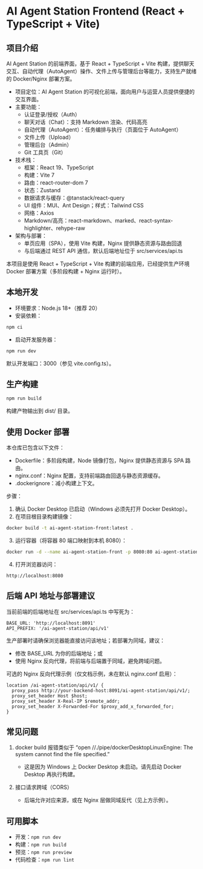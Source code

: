 # AI Agent Station Frontend (React + TypeScript + Vite)

## 项目介绍

AI Agent Station 的前端界面，基于 React + TypeScript + Vite 构建，提供聊天交互、自动代理（AutoAgent）操作、文件上传与管理后台等能力，支持生产就绪的 Docker/Nginx 部署方案。

- 项目定位：AI Agent Station 的可视化前端，面向用户与运营人员提供便捷的交互界面。
- 主要功能：
  - 认证登录/授权（Auth）
  - 聊天对话（Chat）：支持 Markdown 渲染、代码高亮
  - 自动代理（AutoAgent）：任务编排与执行（页面位于 AutoAgent）
  - 文件上传（Upload）
  - 管理后台（Admin）
  - Git 工具页（Git）
- 技术栈：
  - 框架：React 19、TypeScript
  - 构建：Vite 7
  - 路由：react-router-dom 7
  - 状态：Zustand
  - 数据请求与缓存：@tanstack/react-query
  - UI 组件：MUI、Ant Design；样式：Tailwind CSS
  - 网络：Axios
  - Markdown/高亮：react-markdown、marked、react-syntax-highlighter、rehype-raw
- 架构与部署：
  - 单页应用（SPA），使用 Vite 构建，Nginx 提供静态资源与路由回退
  - 与后端通过 REST API 通信，默认后端地址位于 src/services/api.ts

本项目是使用 React + TypeScript + Vite 构建的前端应用，已经提供生产环境 Docker 部署方案（多阶段构建 + Nginx 运行时）。

## 本地开发

- 环境要求：Node.js 18+（推荐 20）
- 安装依赖：

```bash
npm ci
```

- 启动开发服务器：

```bash
npm run dev
```

默认开发端口：3000（参见 vite.config.ts）。

## 生产构建

```bash
npm run build
```

构建产物输出到 dist/ 目录。

## 使用 Docker 部署

本仓库已包含以下文件：
- Dockerfile：多阶段构建，Node 镜像打包，Nginx 提供静态资源与 SPA 路由。
- nginx.conf：Nginx 配置，支持前端路由回退与静态资源缓存。
- .dockerignore：减小构建上下文。

步骤：

1) 确认 Docker Desktop 已启动（Windows 必须先打开 Docker Desktop）。
2) 在项目根目录构建镜像：

```bash
docker build -t ai-agent-station-front:latest .
```

3) 运行容器（将容器 80 端口映射到本机 8080）：

```bash
docker run -d --name ai-agent-station-front -p 8080:80 ai-agent-station-front:latest
```

4) 打开浏览器访问：

```
http://localhost:8080
```

## 后端 API 地址与部署建议

当前前端的后端地址在 src/services/api.ts 中写死为：
```
BASE_URL: 'http://localhost:8091'
API_PREFIX: '/ai-agent-station/api/v1'
```
生产部署时请确保浏览器能直接访问该地址；若部署为同域，建议：
- 修改 BASE_URL 为你的后端地址；或
- 使用 Nginx 反向代理，将前端与后端置于同域，避免跨域问题。

可选的 Nginx 反向代理示例（仅文档示例，未在默认 nginx.conf 启用）：

```
location /ai-agent-station/api/v1/ {
  proxy_pass http://your-backend-host:8091/ai-agent-station/api/v1/;
  proxy_set_header Host $host;
  proxy_set_header X-Real-IP $remote_addr;
  proxy_set_header X-Forwarded-For $proxy_add_x_forwarded_for;
}
```

## 常见问题

1) docker build 报错类似于 “open //./pipe/dockerDesktopLinuxEngine: The system cannot find the file specified.”
   - 这是因为 Windows 上 Docker Desktop 未启动。请先启动 Docker Desktop 再执行构建。

2) 接口请求跨域（CORS）
   - 后端允许对应来源，或在 Nginx 层做同域反代（见上方示例）。

## 可用脚本

- 开发：`npm run dev`
- 构建：`npm run build`
- 预览：`npm run preview`
- 代码检查：`npm run lint`
